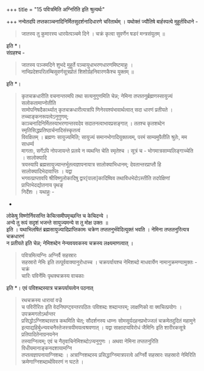 +++
title = "15 पवित्रमिति अग्निरिति इति श्रुत्यर्थः"

+++
नन्वेतदपि तप्तकाञ्चनादिनिर्मितसुदर्शनादिधारणे चरितार्थम् । यथोक्तं ज्यौतिषे बार्हस्पत्ये मुहूर्तविधाने -  

> जातस्य तु कुमारस्य धारयेत्पञ्चमे दिने । चक्रं कृत्वा सुवर्णेन षडरं मन्त्रसंयुतम् ॥

इति *।  
संग्रहश्च - 
> जातस्य पञ्जमदिने शुभदे मुहूर्ते पञ्चायुधाभरणधारणमिष्टमाहुः ।  
नाभिप्रदेशपरिलम्बिसुवर्णसूत्रप्रोतं शिशोर्ग्रहनिवारणकैश्च युक्तम् ॥

इति *।  

> कृतचक्रधारीति वचनान्तरमपि तथा सत्यनुगुणमिति चेन्न; 
> नेमिना तप्ततनुर्ब्रह्मणस्सायुज्यं सलोकतामाप्नोतीति  
सामोपनिषदैकार्थ्यात् 
> कृतचक्रधारीत्यत्रापि णिनेरवश्यंभावार्थत्वात् सदा धारणं प्रतीयते । तच्चाङ्कनरूपत्वेऽनुगुणम्;  
काञ्चनादिनिर्मितस्याभरणान्तरवदेव सदातनत्वाभावप्रसङ्गात् । ततश्च कृतशब्देन स्मृतिसिद्धप्रतिष्ठार्चनादिसंस्कृतत्वं  
विवक्षितम् । ब्रह्मणः सायुज्यमिति; सायुज्यं समानभोगादियुक्तत्वम्, 
> परमं साम्यमुपैतीति श्रुतेः, 
> मम साधर्म्य  
मागताः, सर्गेऽपि नोपजायन्ते प्रलये न व्यथन्ति चेति स्मृतेश्च । सूत्रं च - 
> भोगमात्रसाम्यलिङ्गाच्चेति । सालोक्यादि  
त्रयस्यापि ब्रह्मसायुज्यान्तर्भूतत्वज्ञापनायात्र सालोक्याभिधानम्; देवतान्तरप्राप्तौ हि सालोक्यादिभेदावाप्तिः । यद्वा  
भगवत्प्राप्तावपि श्रीविष्णुलोकादिषु द्वार[पाला]कादिष्विव तथाविधभेदोऽस्तीति तदपेक्षिणां प्राप्तिभेदद्योतनाय पृथङ्  
निर्देशः । यथाहुः -  
-  
लोकेषु विष्णोर्निवसन्ति केचित्समीपमृच्छन्ति च केचिदन्ये ।  
अन्ये तु रूपं सदृशं भजन्ते सायुज्यमन्ये स तु मोक्ष उक्तः ॥  
इति । यथाभिलषितं ब्रह्मसायुज्यादिप्राप्तिकामः चक्रेण तप्ततनुर्भवेदित्युक्तं भवति । नेमिना तप्ततनुरित्यत्र चक्रधारणं  
न प्रतीयते इति चेन्न; नेमिशब्देन नेन्यवयवकस्य चक्रस्य लक्ष्यमाणत्वात् । 
> पवित्रमित्यग्निः अग्निर्वै सहस्रारः  
सहस्रारो नेमिः इति तत्पूर्ववाक्यानुरोधाच्च । चक्रपर्यायश्च नेमिशब्दो माधवार्येण नामानुक्रमण्यामुक्तः - 
> चक्रं  
चारिः पविर्नेमिः पृथक्चक्रस्य वाचकाः

इति *। एवं पविशब्दस्यात्र चक्रपर्यायत्वेन पठनात् 
> रथचक्रस्य धारायां वज्रे  
च पविरीरितः इति वेदनिघण्ट्वन्तरपठितः पविशब्दः शब्दान्तरम्; लाक्षणिको वा क्वचित्प्रयोगः । उपक्रमगतोऽर्थान्तर  
प्रसिद्धोऽग्निशब्दस्तत्र कथमिति चेत्; सौदर्शनस्य धाम्नः 
> सोमसूर्यदहनप्रभोज्जलं चक्रमेतदुदितं महामुने इत्याद्यहिर्बुध्न्यवचनैस्तेजस्त्रयीमयत्वश्रवणात् । यद्वा 
> साक्षादप्यविरोधं जैमिनिः इति शारीरकसूत्रे प्रतिपादितेनाग्रनयनेन  
तस्याग्नित्वम्; एवं च नैतृवाचिनेमिशब्दोऽप्यनुगुणः । अथवा 
> नेमिना तप्ततनुरिति विधीयमानाङ्कनदशायामग्नि  
तप्तत्वज्ञापनायाग्निशब्दः । अत्राग्निशब्दस्य प्रसिद्धाग्निमात्रपरत्वे 
> अग्निर्वै सहस्रारः सहस्रारो नेमिरिति क्रमेणाग्निशब्दार्थविवरणं न घटते ।